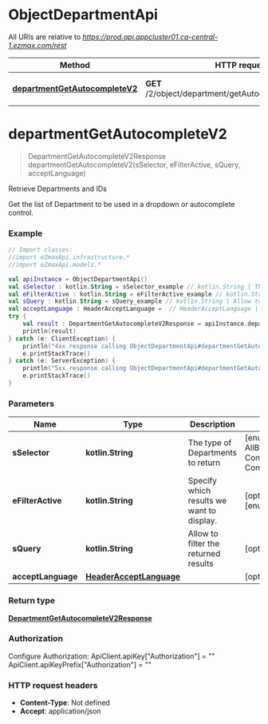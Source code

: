 # ObjectDepartmentApi

All URIs are relative to *https://prod.api.appcluster01.ca-central-1.ezmax.com/rest*

Method | HTTP request | Description
------------- | ------------- | -------------
[**departmentGetAutocompleteV2**](ObjectDepartmentApi.md#departmentGetAutocompleteV2) | **GET** /2/object/department/getAutocomplete/{sSelector} | Retrieve Departments and IDs


<a id="departmentGetAutocompleteV2"></a>
# **departmentGetAutocompleteV2**
> DepartmentGetAutocompleteV2Response departmentGetAutocompleteV2(sSelector, eFilterActive, sQuery, acceptLanguage)

Retrieve Departments and IDs

Get the list of Department to be used in a dropdown or autocomplete control.

### Example
```kotlin
// Import classes:
//import eZmaxApi.infrastructure.*
//import eZmaxApi.models.*

val apiInstance = ObjectDepartmentApi()
val sSelector : kotlin.String = sSelector_example // kotlin.String | The type of Departments to return
val eFilterActive : kotlin.String = eFilterActive_example // kotlin.String | Specify which results we want to display.
val sQuery : kotlin.String = sQuery_example // kotlin.String | Allow to filter the returned results
val acceptLanguage : HeaderAcceptLanguage =  // HeaderAcceptLanguage | 
try {
    val result : DepartmentGetAutocompleteV2Response = apiInstance.departmentGetAutocompleteV2(sSelector, eFilterActive, sQuery, acceptLanguage)
    println(result)
} catch (e: ClientException) {
    println("4xx response calling ObjectDepartmentApi#departmentGetAutocompleteV2")
    e.printStackTrace()
} catch (e: ServerException) {
    println("5xx response calling ObjectDepartmentApi#departmentGetAutocompleteV2")
    e.printStackTrace()
}
```

### Parameters

Name | Type | Description  | Notes
------------- | ------------- | ------------- | -------------
 **sSelector** | **kotlin.String**| The type of Departments to return | [enum: All, AllButDepartmentZero, Company, CompanyButDepartmentZero]
 **eFilterActive** | **kotlin.String**| Specify which results we want to display. | [optional] [default to Active] [enum: All, Active, Inactive]
 **sQuery** | **kotlin.String**| Allow to filter the returned results | [optional]
 **acceptLanguage** | [**HeaderAcceptLanguage**](.md)|  | [optional] [enum: *, en, fr]

### Return type

[**DepartmentGetAutocompleteV2Response**](DepartmentGetAutocompleteV2Response.md)

### Authorization


Configure Authorization:
    ApiClient.apiKey["Authorization"] = ""
    ApiClient.apiKeyPrefix["Authorization"] = ""

### HTTP request headers

 - **Content-Type**: Not defined
 - **Accept**: application/json

